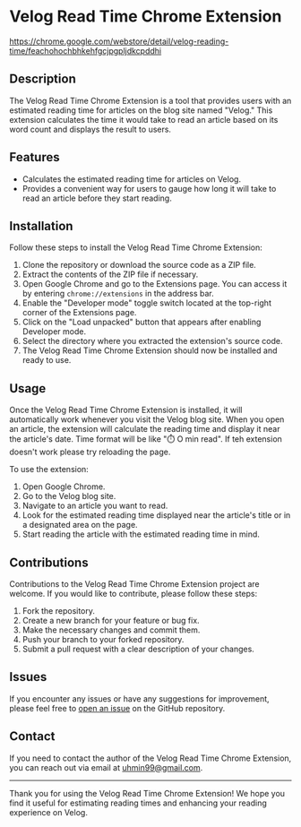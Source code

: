 # Velog Read Time Chrome Extension

https://chrome.google.com/webstore/detail/velog-reading-time/feachohochbhkehfgcjpgpljdkcpddhi

## Description
The Velog Read Time Chrome Extension is a tool that provides users with an estimated reading time for articles on the blog site named "Velog." This extension calculates the time it would take to read an article based on its word count and displays the result to users.

## Features
- Calculates the estimated reading time for articles on Velog.
- Provides a convenient way for users to gauge how long it will take to read an article before they start reading.

## Installation
Follow these steps to install the Velog Read Time Chrome Extension:

1. Clone the repository or download the source code as a ZIP file.
2. Extract the contents of the ZIP file if necessary.
3. Open Google Chrome and go to the Extensions page. You can access it by entering `chrome://extensions` in the address bar.
4. Enable the "Developer mode" toggle switch located at the top-right corner of the Extensions page.
5. Click on the "Load unpacked" button that appears after enabling Developer mode.
6. Select the directory where you extracted the extension's source code.
7. The Velog Read Time Chrome Extension should now be installed and ready to use.

## Usage
Once the Velog Read Time Chrome Extension is installed, it will automatically work whenever you visit the Velog blog site. When you open an article, the extension will calculate the reading time and display it near the article's date. Time format will be like "⏱️ O min read".
If teh extension doesn't work please try reloading the page.

To use the extension:

1. Open Google Chrome.
2. Go to the Velog blog site.
3. Navigate to an article you want to read.
4. Look for the estimated reading time displayed near the article's title or in a designated area on the page.
5. Start reading the article with the estimated reading time in mind.

## Contributions
Contributions to the Velog Read Time Chrome Extension project are welcome. If you would like to contribute, please follow these steps:

1. Fork the repository.
2. Create a new branch for your feature or bug fix.
3. Make the necessary changes and commit them.
4. Push your branch to your forked repository.
5. Submit a pull request with a clear description of your changes.

## Issues
If you encounter any issues or have any suggestions for improvement, please feel free to [open an issue](https://github.com/uhmin99/velog-readtime-extension/issues) on the GitHub repository.


## Contact
If you need to contact the author of the Velog Read Time Chrome Extension, you can reach out via email at [uhmin99@gmail.com](mailto:uhmin99@gmail.com).

---

Thank you for using the Velog Read Time Chrome Extension! We hope you find it useful for estimating reading times and enhancing your reading experience on Velog.
